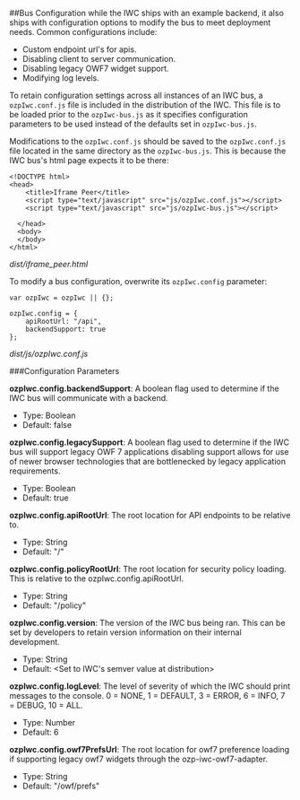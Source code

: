 ##Bus Configuration
while the IWC ships with an example backend, it also ships with configuration options to modify the bus to meet
deployment needs. Common configurations include:

  - Custom endpoint url's for apis.
  - Disabling client to server communication.
  - Disabling legacy OWF7 widget support.
  - Modifying log levels.

To retain configuration settings across all instances of an IWC bus, a `ozpIwc.conf.js` file is included in the
distribution of the IWC. This file is to be loaded prior to the `ozpIwc-bus.js` as it specifies configuration parameters
to be used instead of the defaults set in `ozpIwc-bus.js`.

Modifications to the `ozpIwc.conf.js` should be saved to the `ozpIwc.conf.js` file located in the same directory as the
`ozpIwc-bus.js`. This is because the IWC bus's html page expects it to be there:

```
<!DOCTYPE html>
<head>
    <title>Iframe Peer</title>
    <script type="text/javascript" src="js/ozpIwc.conf.js"></script>
    <script type="text/javascript" src="js/ozpIwc-bus.js"></script>

  </head>
  <body>
  </body>
</html>
```
*dist/iframe_peer.html*

To modify a bus configuration, overwrite its `ozpIwc.config` parameter:
```
var ozpIwc = ozpIwc || {};

ozpIwc.config = {
    apiRootUrl: "/api",
    backendSupport: true
};
```
*dist/js/ozpIwc.conf.js*

###Configuration Parameters

**ozpIwc.config.backendSupport**: A boolean flag used to determine if the IWC bus will communicate with a backend.
  - Type: Boolean
  - Default: false

**ozpIwc.config.legacySupport**: A boolean flag used to determine if the IWC bus will support legacy OWF 7 applications
 disabling support allows for use of newer browser technologies that are bottlenecked by legacy application requirements.
  - Type: Boolean
  - Default: true

**ozpIwc.config.apiRootUrl**: The root location for API endpoints to be relative to.
  - Type: String
  - Default: "/"

**ozpIwc.config.policyRootUrl**: The root location for security policy loading. This is relative to the
ozpIwc.config.apiRootUrl.
  - Type: String
  - Default: "/policy"


**ozpIwc.config.version**: The version of the IWC bus being ran. This can be set by developers to retain version
information on their internal development.
  - Type: String
  - Default: <Set to IWC's semver value at distribution>

**ozpIwc.config.logLevel**: The level of severity of which the IWC should print messages to the console.
0 = NONE, 1 = DEFAULT, 3 = ERROR, 6 = INFO, 7 = DEBUG, 10 = ALL.
  - Type: Number
  - Default: 6
  
**ozpIwc.config.owf7PrefsUrl**: The root location for owf7 preference loading if supporting legacy owf7 widgets through
the ozp-iwc-owf7-adapter. 
  - Type: String
  - Default: "/owf/prefs"





